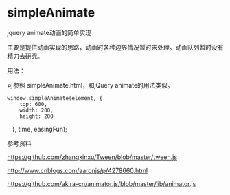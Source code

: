 # simpleAnimate
jquery animate动画的简单实现

主要是提供动画实现的思路，动画时各种边界情况暂时未处理。动画队列暂时没有精力去研究。

用法：

可参照 simpleAnimate.html，和jQuery animate的用法类似。

    window.simpleAnimate(element, {
        top: 600,
        width: 200,
        height: 200
    }, time, easingFun);
    
参考资料

https://github.com/zhangxinxu/Tween/blob/master/tween.js

http://www.cnblogs.com/aaronjs/p/4278660.html
 
 https://github.com/akira-cn/animator.js/blob/master/lib/animator.js
